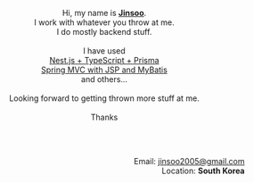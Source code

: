 <p align="center">
  Hi, my name is <ins><strong>Jinsoo</strong></ins>. <br/>
  I work with whatever you throw at me. <br />
  I do mostly backend stuff. <br /> <br />
  I have used <br />
  <ins>Nest.js + TypeScript + Prisma</ins> <br />
  <ins>Spring MVC with JSP and MyBatis</ins> <br />
  and others...<br /> <br />
  Looking forward to getting thrown more stuff at me. <br /> <br />
  Thanks
</p>
<br />
<br />
<p align="right">
  Email: <a href="mailto:jinsoo2005@gmail.com">jinsoo2005@gmail.com</a><br />
  Location: <strong>South Korea</strong><br />
</p>
